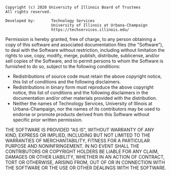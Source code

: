 ```
Copyright (c) 2020 University of Illinois Board of Trustees
All rights reserved.

Developed by:       Technology Services
                    University of Illinois at Urbana-Champaign
                    https://techservices.illinois.edu/
```

Permission is hereby granted, free of charge, to any person obtaining
a copy of this software and associated documentation files (the
"Software"), to deal with the Software without restriction, including
without limitation the rights to use, copy, modify, merge, publish,
distribute, sublicense, and/or sell copies of the Software, and to
permit persons to whom the Software is furnished to do so, subject to
the following conditions:

* Redistributions of source code must retain the above copyright
  notice, this list of conditions and the following disclaimers.
* Redistributions in binary form must reproduce the above copyright
  notice, this list of conditions and the following disclaimers in the
  documentation and/or other materials provided with the distribution.
* Neither the names of Technology Services, University of Illinois at
  Urbana-Champaign, nor the names of its contributors may be used to
  endorse or promote products derived from this Software without
  specific prior written permission.

THE SOFTWARE IS PROVIDED "AS IS", WITHOUT WARRANTY OF ANY KIND,
EXPRESS OR IMPLIED, INCLUDING BUT NOT LIMITED TO THE WARRANTIES OF
MERCHANTABILITY, FITNESS FOR A PARTICULAR PURPOSE AND NONINFRINGEMENT.
IN NO EVENT SHALL THE CONTRIBUTORS OR COPYRIGHT HOLDERS BE LIABLE FOR
ANY CLAIM, DAMAGES OR OTHER LIABILITY, WHETHER IN AN ACTION OF
CONTRACT, TORT OR OTHERWISE, ARISING FROM, OUT OF OR IN CONNECTION
WITH THE SOFTWARE OR THE USE OR OTHER DEALINGS WITH THE SOFTWARE.